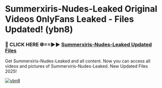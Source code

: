 # Summerxiris-Nudes-Leaked Original Videos 0nlyFans Leaked - Files Updated! (ybn8)

<h3>🔴 CLICK HERE 🌐==►► <a href="https://tinyurl.com/5h6xmrr3" rel="nofollow">Summerxiris-Nudes-Leaked Updated Files</a></h3>

Get Summerxiris-Nudes-Leaked and all content. Now you can access all videos and pictures of Summerxiris-Nudes-Leaked. New Updated Files 2025!

[![ybn8](https://i.imgur.com/KVD873Z.gif)](https://tinyurl.com/5h6xmrr3)
